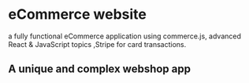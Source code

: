 # eCommerce website

a fully functional eCommerce application using commerce.js, advanced React & JavaScript topics ,Stripe for card transactions.

## A unique and complex webshop app 
 

